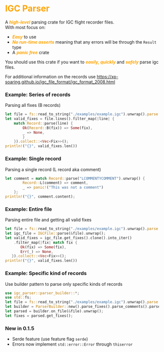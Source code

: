 # <span style="color:orange">IGC Parser</span>
A <span style="color:orange"><strong>*high-level*</strong></span> parsing crate for IGC flight recorder files.
<br /> With most focus on: 
- <span style="color:orange"><strong>*Easy*</strong></span> to use
- <span style="color:orange"><strong>*No run-time asserts*</strong></span> meaning that any errors will be through the ```Result``` type
- A  <span style="color:orange"><em><strong>*panic free*</strong></em></span> crate
  
You should use this crate if you want to <span style="color:orange"><strong>*easily, quickly*</strong></span> and <span style="color:orange"><strong>*safely*</strong></span> parse igc files.


For additional information on the records use https://xp-soaring.github.io/igc_file_format/igc_format_2008.html

### Example: Series of records
Parsing all fixes (B records)
```rust
let file = fs::read_to_string("./examples/example.igc").unwrap().parse::<String>().unwrap();
let valid_fixes = file.lines().filter_map(|line| {
    match Record::parse(line) {
        Ok(Record::B(fix)) => Some(fix),
        _ => None,
        }
    }).collect::<Vec<Fix>>();
println!("{}", valid_fixes.len())
```

### Example: Single record
Parsing a single record (L record aka comment)
```rust
let comment = match Record::parse("LCOMMENTYCOMMENT").unwrap() {
        Record::L(comment) => comment,
        _ => panic!("This was not a comment")
    };
println!("{}", comment.content);
```

### Example: Entire file
Parsing entire file and getting all valid fixes
```rust
let file = fs::read_to_string("./examples/example.igc").unwrap().parse::<String>().unwrap();
let igc_file = IGCFile::parse(&file).unwrap();
let valid_fixes = igc_file.get_fixes().clone().into_iter()
    .filter_map(|fix| match fix {
       Ok(fix) => Some(fix),
       Err(_) => None,
   }).collect::<Vec<Fix>>();
println!("{}", valid_fixes.len())
```

### Example: Specific kind of records
Use builder pattern to parse only specific kinds of records
```rust
use igc_parser::parser_builder::*;
use std::fs;
let file = fs::read_to_string("./examples/example.igc").unwrap().parse::<String>().unwrap();
let builder = ParserBuilder::new().parse_fixes().parse_comments().parse_task_info();
let parsed = builder.on_file(&file).unwrap();
let fixes = parsed.get_fixes();
```

### New in 0.1.5
- Serde feature (use feature flag ```serde```)
- Errors now implement ```std::error::Error``` through ```thiserror```